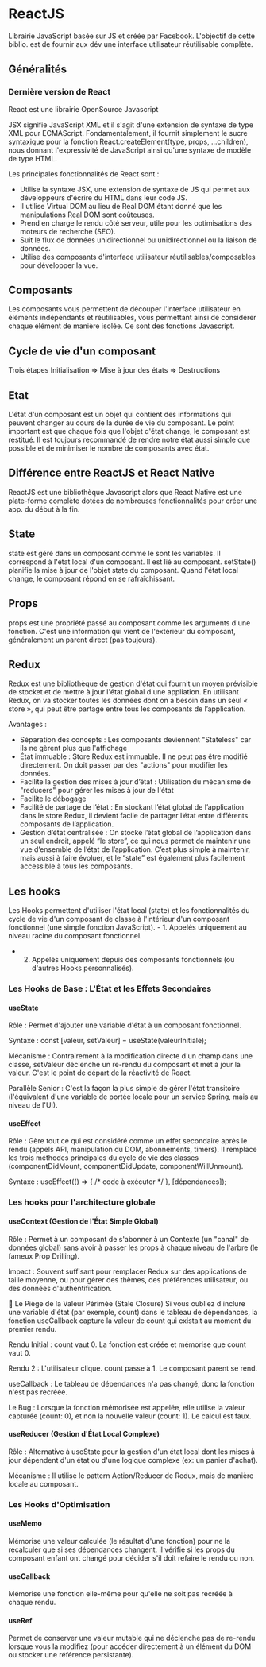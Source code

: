
# ReactJS

Librairie JavaScript basée sur JS et créée par Facebook. L'objectif de cette biblio. est de fournir aux dév une interface utilisateur réutilisable complète.

## Généralités

### Dernière version de React

React est une librairie OpenSource Javascript

JSX signifie JavaScript XML et il s'agit d'une extension de syntaxe de type XML pour ECMAScript. Fondamentalement, il fournit simplement le sucre syntaxique pour la fonction React.createElement(type, props, ...children), nous donnant l'expressivité de JavaScript ainsi qu'une syntaxe de modèle de type HTML.

Les principales fonctionnalités de React sont :

- Utilise la syntaxe JSX, une extension de syntaxe de JS qui permet aux développeurs d'écrire du HTML dans leur code JS.
- Il utilise Virtual DOM au lieu de Real DOM étant donné que les manipulations Real DOM sont coûteuses.
- Prend en charge le rendu côté serveur, utile pour les optimisations des moteurs de recherche (SEO).
- Suit le flux de données unidirectionnel ou unidirectionnel ou la liaison de données.
- Utilise des composants d'interface utilisateur réutilisables/composables pour développer la vue.

## Composants

Les composants vous permettent de découper l'interface utilisateur en éléments indépendants et réutilisables, vous permettant ainsi de considérer chaque élément de manière isolée.
Ce sont des fonctions Javascript.

## Cycle de vie d'un composant

Trois étapes Initialisation => Mise à jour des états => Destructions

## Etat

L'état d'un composant est un objet qui contient des informations qui peuvent changer au cours de la durée de vie du composant. Le point important est que chaque fois que l'objet d'état change, le composant est restitué. Il est toujours recommandé de rendre notre état aussi simple que possible et de minimiser le nombre de composants avec état.

## Différence entre ReactJS et React Native

ReactJS est une bibliothèque Javascript alors que React Native est une plate-forme complète dotées de nombreuses fonctionnalités pour créer une app. du début à la fin.

## State

state est géré dans un composant comme le sont les variables. Il correspond à l'état local d'un composant. Il est lié au composant.
setState() planifie la mise à jour de l'objet state du composant. Quand l'état local change, le composant répond en se rafraîchissant.

## Props

props est une propriété passé au composant comme les arguments d'une fonction. C'est une information qui vient de l'extérieur du composant, généralement un parent direct (pas toujours).

## Redux

Redux est une bibliothèque de gestion d'état qui fournit un moyen prévisible de stocket et de mettre à jour l'état global d'une appliation.
En utilisant Redux, on va stocker toutes les données dont on a besoin dans un seul « store », qui peut être partagé entre tous les composants de l’application.

Avantages :
  - Séparation des concepts : Les composants deviennent "Stateless" car ils ne gèrent plus que l'affichage
  - État immuable : Store Redux est immuable. Il ne peut pas être modifié directement. On doit passer par des "actions" pour modifier les données.
  - Facilite la gestion des mises à jour d’état : Utilisation du mécanisme de "reducers" pour gérer les mises à jour de l'état
  - Facilite le débogage
  - Facilité de partage de l’état : En stockant l’état global de l’application dans le store Redux, il devient facile de partager l’état entre différents composants de l’application.
  - Gestion d’état centralisée : On stocke l’état global de l’application dans un seul endroit, appelé “le store”, ce qui nous permet de maintenir une vue d’ensemble de l’état de l’application. C’est plus simple à maintenir, mais aussi à faire évoluer, et le “state” est également plus facilement accessible à tous les composants.

## Les hooks

Les Hooks permettent d'utiliser l'état local (state) et les fonctionnalités du cycle de vie d'un composant de classe à l'intérieur d'un composant fonctionnel (une simple fonction JavaScript).
	- 1. Appelés uniquement au niveau racine du composant fonctionnel. 
  - 2. Appelés uniquement depuis des composants fonctionnels (ou d'autres Hooks personnalisés).

### Les Hooks de Base : L'État et les Effets Secondaires

#### useState

Rôle : Permet d'ajouter une variable d'état à un composant fonctionnel.

Syntaxe : const [valeur, setValeur] = useState(valeurInitiale);

Mécanisme : Contrairement à la modification directe d'un champ dans une classe, setValeur déclenche un re-rendu du composant et met à jour la valeur. C'est le point de départ de la réactivité de React.

Parallèle Senior : C'est la façon la plus simple de gérer l'état transitoire (l'équivalent d'une variable de portée locale pour un service Spring, mais au niveau de l'UI).

#### useEffect

Rôle : Gère tout ce qui est considéré comme un effet secondaire après le rendu (appels API, manipulation du DOM, abonnements, timers). Il remplace les trois méthodes principales du cycle de vie des classes (componentDidMount, componentDidUpdate, componentWillUnmount).

Syntaxe : useEffect(() => { /* code à exécuter */ }, [dépendances]);

### Les hooks pour l'architecture globale

#### useContext (Gestion de l'État Simple Global)

Rôle : Permet à un composant de s'abonner à un Contexte (un "canal" de données global) sans avoir à passer les props à chaque niveau de l'arbre (le fameux Prop Drilling).

Impact : Souvent suffisant pour remplacer Redux sur des applications de taille moyenne, ou pour gérer des thèmes, des préférences utilisateur, ou des données d'authentification.

🥶 Le Piège de la Valeur Périmée (Stale Closure)
Si vous oubliez d'inclure une variable d'état (par exemple, count) dans le tableau de dépendances, la fonction useCallback capture la valeur de count qui existait au moment du premier rendu.

Rendu Initial : count vaut 0. La fonction est créée et mémorise que count vaut 0.

Rendu 2 : L'utilisateur clique. count passe à 1. Le composant parent se rend.

useCallback : Le tableau de dépendances n'a pas changé, donc la fonction n'est pas recréée.

Le Bug : Lorsque la fonction mémorisée est appelée, elle utilise la valeur capturée (count: 0), et non la nouvelle valeur (count: 1). Le calcul est faux.

#### useReducer (Gestion d'État Local Complexe)

Rôle : Alternative à useState pour la gestion d'un état local dont les mises à jour dépendent d'un état ou d'une logique complexe (ex: un panier d'achat).

Mécanisme : Il utilise le pattern Action/Reducer de Redux, mais de manière locale au composant.

### Les Hooks d'Optimisation

#### useMemo

Mémorise une valeur calculée (le résultat d'une fonction) pour ne la recalculer que si ses dépendances changent.
il vérifie si les props du composant enfant ont changé pour décider s'il doit refaire le rendu ou non.

#### useCallback

Mémorise une fonction elle-même pour qu'elle ne soit pas recréée à chaque rendu.

#### useRef

Permet de conserver une valeur mutable qui ne déclenche pas de re-rendu lorsque vous la modifiez (pour accéder directement à un élément du DOM ou stocker une référence persistante).
